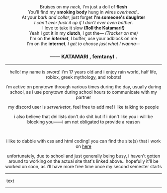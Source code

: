 <center>
  Bruises on my <i>neck</i>, I'm just a doll of <b>flesh</b>
  <br>
  You'll find my <b>smoking body</b> hung in wires <i>overhead</i>..
  <br>
  At your <i>bark and collar</i>, just forget <b>I'm someone's daughter</b>
  <br>
  <i>I can't ever fuck it up if I don't ever even bother</i>.
  <br>
  I love to take it slow <b>(Roll the Katamari!)</b>
  <br>
  Yeah I got it in my <b>clutch</b>, I got the— <i>(Tracker on me)</i>
  <br>
  I'm on the <b><i>internet</i></b>, I buffer, use your adblock on me
  <br>
  I'm on the <b>internet</b>, <i>I get to choose just what I wanna—</i>
  <br>
  <h3>—— KATAMARI , femtanyl .</h3>
</center>

- - -

<center>
  <p>hello! my name is <i>sword</i>! i'm 17 years old and i enjoy rain world, half life, roblox, greek mythology, and robots!</p>
  <p>i'm active on ponytown through various times during the day, usually during school, as i use ponytown during school hours to communicate with my partner</p>
  <p>my discord user is <i>serverketor</i>, feel free to add me! i like talking to people</p>
  <p>i also believe that dni lists don't do shit but if i don't like you i will be blocking you——i am not obligated to provide a reason</p>
  <br>
  <p>i like to dabble with css and html coding! you can find the site(s) that i work on <a href="https://warwithoutreason.nekoweb.org">here</a></p>
  <p>unfortunately, due to school and just generally being busy, i haven't gotten around to working on the actual site that's linked above.. hopefully it'll be worked on soon, as i'll have more free time once my second semester starts</p>
</center>

- - -

<img src=""/>
text

- - -
